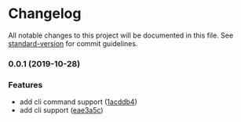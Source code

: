 # Changelog

All notable changes to this project will be documented in this file. See [standard-version](https://github.com/conventional-changelog/standard-version) for commit guidelines.

### 0.0.1 (2019-10-28)


### Features

* add cli command support ([1acddb4](https://github.com/m8ms/getmrs/commit/1acddb46a0c0fe20d8ca57e41a6daaa5719cfa86))
* add cli support ([eae3a5c](https://github.com/m8ms/getmrs/commit/eae3a5c11e9ff9496d8568deb1c0fe491f3d6863))

